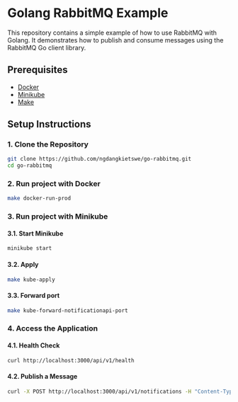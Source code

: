 # Golang RabbitMQ Example

This repository contains a simple example of how to use RabbitMQ with Golang. It demonstrates how to publish and consume
messages using the RabbitMQ Go client library.

## Prerequisites

- [Docker](https://www.docker.com/)
- [Minikube](https://minikube.sigs.k8s.io/docs/start/)
- [Make](https://www.gnu.org/software/make/)

## Setup Instructions

### 1. Clone the Repository

```bash
git clone https://github.com/ngdangkietswe/go-rabbitmq.git
cd go-rabbitmq
```

### 2. Run project with Docker

```bash
make docker-run-prod
```

### 3. Run project with Minikube

#### 3.1. Start Minikube

```bash
minikube start
```

#### 3.2. Apply

```bash
make kube-apply
```

#### 3.3. Forward port

```bash
make kube-forward-notificationapi-port
```

### 4. Access the Application

#### 4.1. Health Check

```bash
curl http://localhost:3000/api/v1/health
```

#### 4.2. Publish a Message

```bash
curl -X POST http://localhost:3000/api/v1/notifications -H "Content-Type: application/json" -d '{"type": "email", "recipient", "ngdangkietswe@yopmail.com", "title": "Test Email", "message": "This is a test email message."}'
```


